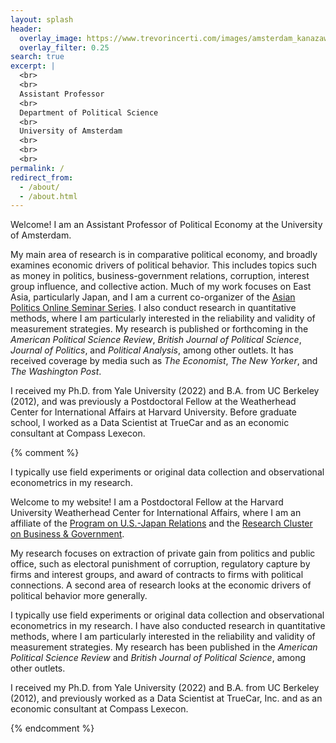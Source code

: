 ```yaml
---
layout: splash
header:
  overlay_image: https://www.trevorincerti.com/images/amsterdam_kanazawa.jpeg
  overlay_filter: 0.25
search: true
excerpt: |
  <br>
  <br>
  Assistant Professor
  <br>
  Department of Political Science
  <br>
  University of Amsterdam
  <br>
  <br>
  <br>
permalink: /
redirect_from: 
  - /about/
  - /about.html
---
```


Welcome! I am an Assistant Professor of Political Economy at the University of Amsterdam. 

My main area of research is in comparative political economy, and broadly examines economic drivers of political behavior. This includes topics such as money in politics, business-government relations, corruption, interest group influence, and collective action. Much of my work focuses on East Asia, particularly Japan, and I am a current co-organizer of the [Asian Politics Online Seminar Series](https://aposs.cc). I also conduct research in quantitative methods, where I am particularly interested in the reliability and validity of measurement strategies. My research is published or forthcoming in the *American Political Science Review*, *British Journal of Political Science*, *Journal of Politics*, and *Political Analysis*, among other outlets. It has received coverage by media such as *The Economist*, *The New Yorker*, and *The Washington Post*.

I received my Ph.D. from Yale University (2022) and B.A. from UC Berkeley (2012), and was previously a Postdoctoral Fellow at the Weatherhead Center for International Affairs at Harvard University. Before graduate school, I worked as a Data Scientist at TrueCar and as an economic consultant at Compass Lexecon.


{% comment %}






I typically use field experiments or original data collection and observational econometrics in my research.

  
 Welcome to my website! I am a Postdoctoral Fellow at the Harvard University Weatherhead Center for International Affairs, where I am an affiliate of the [Program on U.S.-Japan Relations](https://programs.wcfia.harvard.edu/us-japan) and the [Research Cluster on Business & Government](https://projects.iq.harvard.edu/wrc22-business-and-government).

My research focuses on extraction of private gain from politics and public office, such as electoral punishment of corruption, regulatory capture by firms and interest groups, and award of contracts to firms with political connections. A second area of research looks at the economic drivers of political behavior more generally.

I typically use field experiments or original data collection and observational econometrics in my research. I have also conducted research in quantitative methods, where I am particularly interested in the reliability and validity of measurement strategies. My research has been published in the *American Political Science Review* and *British Journal of Political Science*, among other outlets. 

I received my Ph.D. from Yale University (2022) and B.A. from UC Berkeley (2012), and previously worked as a Data Scientist at TrueCar, Inc. and as an economic consultant at Compass Lexecon.


{% endcomment %}











